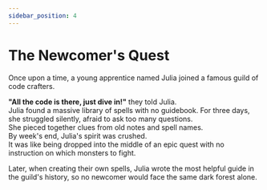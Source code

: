```yaml
---
sidebar_position: 4
---
```


# The Newcomer's Quest


Once upon a time, a young apprentice named Julia joined a famous guild of code crafters.   
  
**"All the code is there, just dive in!"** they told Julia.  
Julia found a massive library of spells with no guidebook. For three days, she struggled silently, afraid to ask too many questions.  
She pieced together clues from old notes and spell names.  
By week's end, Julia's spirit was crushed.  
It was like being dropped into the middle of an epic quest with no instruction on which monsters to fight.
  
  
Later, when creating their own spells, Julia wrote the most helpful guide in the guild's history, so no newcomer would face the same dark forest alone.
